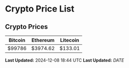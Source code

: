 # Crypto Price List

## Crypto Prices
| Bitcoin | Ethereum | Litecoin |
| ------- | -------- | -------- |
| $99786 | $3974.62 | $133.01 |
**Last Updated:** 2024-12-08 18:44 UTC
**Last Updated:** $DATE$
